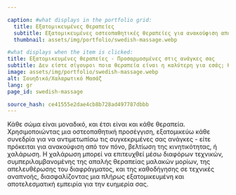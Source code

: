 ```yaml
---

caption: #what displays in the portfolio grid:
  title: Εξατομικευμένες Θεραπείες
  subtitle: Εξατομικευμένες οστεοπαθητικές θεραπείες για ανακούφιση από τον πόνο, κινητικότητα και βαθιά χαλάρωση με κλινική προσέγγιση.
  thumbnail: assets/img/portfolio/swedish-massage.webp

#what displays when the item is clicked:
title: Εξατομικευμένες θεραπείες - Προσαρμοσμένες στις ανάγκες σας
subtitle: Δεν είστε σίγουροι ποια θεραπεία είναι η καλύτερη για εσάς; Κλείστε μια συμβουλευτική συνάντηση και θα δημιουργήσω μια εξατομικευμένη συνεδρία βασισμένη στις ανάγκες σας— είτε πρόκειται για ανακούφιση από πόνο, βελτίωση κινητικότητας, ή βαθιά χαλάρωση με κλινική προσέγγιση.
image: assets/img/portfolio/swedish-massage.webp
alt: Σουηδικό/Χαλαρωτικό Μασάζ
lang: gr
page_id: swedish-massage

source_hash: ce41555e2dae4cb8b728ad497787dbbb
---
```

Κάθε σώμα είναι μοναδικό, και έτσι είναι και κάθε θεραπεία. Χρησιμοποιώντας μια οστεοπαθητική προσέγγιση, εξατομικεύω κάθε συνεδρία για να αντιμετωπίσω τις συγκεκριμένες σας ανάγκες - είτε πρόκειται για ανακούφιση από τον πόνο, βελτίωση της κινητικότητας, ή χαλάρωση. Η χαλάρωση μπορεί να επιτευχθεί μέσω διαφόρων τεχνικών, συμπεριλαμβανομένης της απαλής θεραπείας μαλακών μορίων, της απελευθέρωσης του διαφράγματος, και της καθοδήγησης σε τεχνικές αναπνοής, διασφαλίζοντας μια πλήρως εξατομικευμένη και αποτελεσματική εμπειρία για την ευημερία σας.